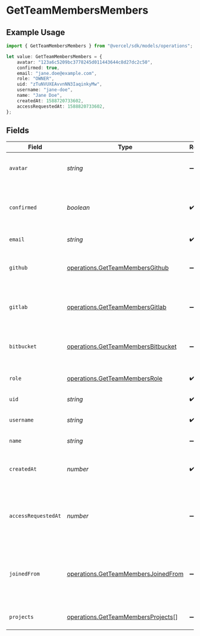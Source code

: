 # GetTeamMembersMembers

## Example Usage

```typescript
import { GetTeamMembersMembers } from "@vercel/sdk/models/operations";

let value: GetTeamMembersMembers = {
    avatar: "123a6c5209bc3778245d011443644c8d27dc2c50",
    confirmed: true,
    email: "jane.doe@example.com",
    role: "OWNER",
    uid: "zTuNVUXEAvvnNN3IaqinkyMw",
    username: "jane-doe",
    name: "Jane Doe",
    createdAt: 1588720733602,
    accessRequestedAt: 1588820733602,
};
```

## Fields

| Field                                                                                      | Type                                                                                       | Required                                                                                   | Description                                                                                | Example                                                                                    |
| ------------------------------------------------------------------------------------------ | ------------------------------------------------------------------------------------------ | ------------------------------------------------------------------------------------------ | ------------------------------------------------------------------------------------------ | ------------------------------------------------------------------------------------------ |
| `avatar`                                                                                   | *string*                                                                                   | :heavy_minus_sign:                                                                         | ID of the file for the Avatar of this member.                                              | 123a6c5209bc3778245d011443644c8d27dc2c50                                                   |
| `confirmed`                                                                                | *boolean*                                                                                  | :heavy_check_mark:                                                                         | Boolean that indicates if this member was confirmed by an owner.                           | true                                                                                       |
| `email`                                                                                    | *string*                                                                                   | :heavy_check_mark:                                                                         | The email of this member.                                                                  | jane.doe@example.com                                                                       |
| `github`                                                                                   | [operations.GetTeamMembersGithub](../../models/operations/getteammembersgithub.md)         | :heavy_minus_sign:                                                                         | Information about the GitHub account for this user.                                        |                                                                                            |
| `gitlab`                                                                                   | [operations.GetTeamMembersGitlab](../../models/operations/getteammembersgitlab.md)         | :heavy_minus_sign:                                                                         | Information about the GitLab account of this user.                                         |                                                                                            |
| `bitbucket`                                                                                | [operations.GetTeamMembersBitbucket](../../models/operations/getteammembersbitbucket.md)   | :heavy_minus_sign:                                                                         | Information about the Bitbucket account of this user.                                      |                                                                                            |
| `role`                                                                                     | [operations.GetTeamMembersRole](../../models/operations/getteammembersrole.md)             | :heavy_check_mark:                                                                         | Role of this user in the team.                                                             | OWNER                                                                                      |
| `uid`                                                                                      | *string*                                                                                   | :heavy_check_mark:                                                                         | The ID of this user.                                                                       | zTuNVUXEAvvnNN3IaqinkyMw                                                                   |
| `username`                                                                                 | *string*                                                                                   | :heavy_check_mark:                                                                         | The unique username of this user.                                                          | jane-doe                                                                                   |
| `name`                                                                                     | *string*                                                                                   | :heavy_minus_sign:                                                                         | The name of this user.                                                                     | Jane Doe                                                                                   |
| `createdAt`                                                                                | *number*                                                                                   | :heavy_check_mark:                                                                         | Timestamp in milliseconds when this member was added.                                      | 1588720733602                                                                              |
| `accessRequestedAt`                                                                        | *number*                                                                                   | :heavy_minus_sign:                                                                         | Timestamp in milliseconds for when this team member was accepted by an owner.              | 1588820733602                                                                              |
| `joinedFrom`                                                                               | [operations.GetTeamMembersJoinedFrom](../../models/operations/getteammembersjoinedfrom.md) | :heavy_minus_sign:                                                                         | Map with information about the members origin if they joined by requesting access.         |                                                                                            |
| `projects`                                                                                 | [operations.GetTeamMembersProjects](../../models/operations/getteammembersprojects.md)[]   | :heavy_minus_sign:                                                                         | Array of project memberships                                                               |                                                                                            |